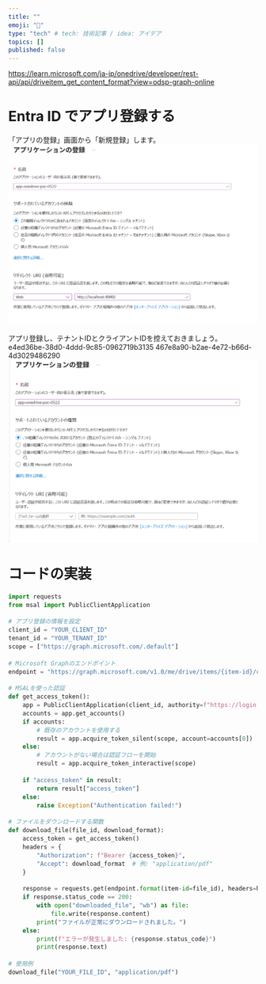```yaml
---
title: ""
emoji: "🎃"
type: "tech" # tech: 技術記事 / idea: アイデア
topics: []
published: false
---
```


https://learn.microsoft.com/ja-jp/onedrive/developer/rest-api/api/driveitem_get_content_format?view=odsp-graph-online

# Entra ID でアプリ登録する
「アプリの登録」画面から「新規登録」します。
![](/images/pdf_download_api_onedrive/2025-05-22-12-07-04.png)

アプリ登録し、テナントIDとクライアントIDを控えておきましょう。
e4ed36be-38d0-4ddd-9c85-0962719b3135
467e8a90-b2ae-4e72-b66d-4d3029486290
![](/images/pdf_download_api_onedrive/2025-05-22-10-42-30.png)

<!-- 作成したアプリの「証明書とシークレット」画面から「新しいクライアントシークレット」を作成します。
secret-onedrive-poc-0522
![](/images/pdf_download_api_onedrive/2025-05-22-10-43-50.png)

クライアントシークレットを追加します。表示されるシークレットの値を控えておきましょう。
6iz8Q~ZWNjWRmCypeMzzjKPu-M.6rf0pqfq0VafI
![](/images/pdf_download_api_onedrive/2025-05-22-10-45-14.png) -->

# コードの実装

```python
import requests
from msal import PublicClientApplication

# アプリ登録の情報を設定
client_id = "YOUR_CLIENT_ID"
tenant_id = "YOUR_TENANT_ID"
scope = ["https://graph.microsoft.com/.default"]

# Microsoft Graphのエンドポイント
endpoint = "https://graph.microsoft.com/v1.0/me/drive/items/{item-id}/content"

# MSALを使った認証
def get_access_token():
    app = PublicClientApplication(client_id, authority=f"https://login.microsoftonline.com/{tenant_id}")
    accounts = app.get_accounts()
    if accounts:
        # 既存のアカウントを使用する
        result = app.acquire_token_silent(scope, account=accounts[0])
    else:
        # アカウントがない場合は認証フローを開始
        result = app.acquire_token_interactive(scope)

    if "access_token" in result:
        return result["access_token"]
    else:
        raise Exception("Authentication failed!")

# ファイルをダウンロードする関数
def download_file(file_id, download_format):
    access_token = get_access_token()
    headers = {
        "Authorization": f"Bearer {access_token}",
        "Accept": download_format  # 例: "application/pdf"
    }

    response = requests.get(endpoint.format(item-id=file_id), headers=headers)
    if response.status_code == 200:
        with open("downloaded_file", "wb") as file:
            file.write(response.content)
        print("ファイルが正常にダウンロードされました。")
    else:
        print(f"エラーが発生しました: {response.status_code}")
        print(response.text)

# 使用例
download_file("YOUR_FILE_ID", "application/pdf")
```